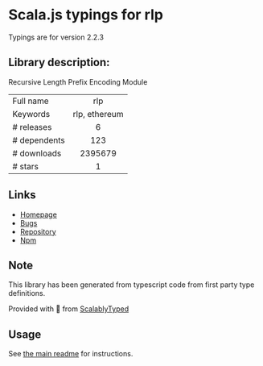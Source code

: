 
# Scala.js typings for rlp

Typings are for version 2.2.3

## Library description:
Recursive Length Prefix Encoding Module

|                    |                 |
| ------------------ | :-------------: |
| Full name          | rlp |
| Keywords           | rlp, ethereum |
| # releases         | 6 |
| # dependents       | 123 |
| # downloads        | 2395679 |
| # stars            | 1 |

## Links
- [Homepage](https://github.com/ethereumjs/rlp#readme)
- [Bugs](https://github.com/ethereumjs/rlp/issues)
- [Repository](https://github.com/ethereumjs/rlp)
- [Npm](https://www.npmjs.com/package/rlp)
    


## Note
This library has been generated from typescript code from first party type definitions.

Provided with :purple_heart: from [ScalablyTyped](https://github.com/oyvindberg/ScalablyTyped)

## Usage
See [the main readme](../../readme.md) for instructions.


